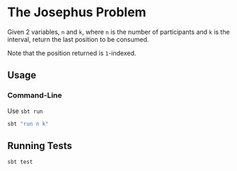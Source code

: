 # The Josephus Problem

Given 2 variables, `n` and `k`, where `n` is the number of participants and
`k` is the interval, return the last position to be consumed.

Note that the position returned is `1`-indexed.

## Usage

### Command-Line

Use `sbt run`

```bash
sbt "run n k"
```
## Running Tests

```bash
sbt test
```
